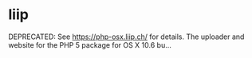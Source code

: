 # liip
DEPRECATED: See https://php-osx.liip.ch/ for details. The uploader and website for the PHP 5 package for OS X 10.6 bu…
